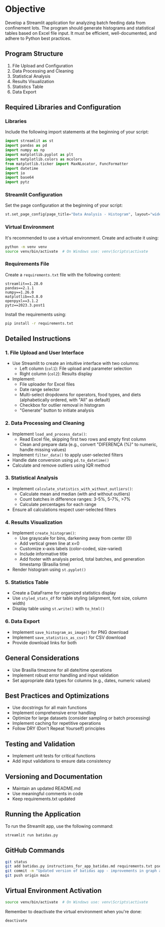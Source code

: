 # Objective

Develop a Streamlit application for analyzing batch feeding data from confinement lots. The program should generate histograms and statistical tables based on Excel file input. It must be efficient, well-documented, and adhere to Python best practices.

## Program Structure

1. File Upload and Configuration
2. Data Processing and Cleaning
3. Statistical Analysis
4. Results Visualization
5. Statistics Table
6. Data Export

## Required Libraries and Configuration

### Libraries

Include the following import statements at the beginning of your script:

```python
import streamlit as st
import pandas as pd
import numpy as np
import matplotlib.pyplot as plt
import matplotlib.colors as mcolors
from matplotlib.ticker import MaxNLocator, FuncFormatter
import datetime
import io
import base64
import pytz
```

### Streamlit Configuration

Set the page configuration at the beginning of your script:

```python
st.set_page_config(page_title="Data Analysis - Histogram", layout="wide")
```

### Virtual Environment

It's recommended to use a virtual environment. Create and activate it using:

```bash
python -m venv venv
source venv/bin/activate  # On Windows use: venv\Scripts\activate
```

### Requirements File

Create a `requirements.txt` file with the following content:

```
streamlit==1.28.0
pandas==2.1.1
numpy==1.26.0
matplotlib==3.8.0
openpyxl==3.1.2
pytz==2023.3.post1
```

Install the requirements using:

```bash
pip install -r requirements.txt
```

## Detailed Instructions

### 1. File Upload and User Interface

- Use Streamlit to create an intuitive interface with two columns:
  - Left column (`col1`): File upload and parameter selection
  - Right column (`col2`): Results display
- Implement:
  - File uploader for Excel files
  - Date range selector
  - Multi-select dropdowns for operators, food types, and diets (alphabetically ordered, with "All" as default)
  - Checkbox for outlier removal in histogram
  - "Generate" button to initiate analysis

### 2. Data Processing and Cleaning

- Implement `load_and_process_data()`:
  - Read Excel file, skipping first two rows and empty first column
  - Clean and prepare data (e.g., convert "DIFERENÇA (%)" to numeric, handle missing values)
- Implement `filter_data()` to apply user-selected filters
- Handle date conversion using `pd.to_datetime()`
- Calculate and remove outliers using IQR method

### 3. Statistical Analysis

- Implement `calculate_statistics_with_without_outliers()`:
  - Calculate mean and median (with and without outliers)
  - Count batches in difference ranges: 3-5%, 5-7%, >7%
  - Calculate percentages for each range
- Ensure all calculations respect user-selected filters

### 4. Results Visualization

- Implement `create_histogram()`:
  - Use grayscale for bins, darkening away from center (0)
  - Add vertical green line at x=0
  - Customize x-axis labels (color-coded, size-varied)
  - Include informative title
  - Add footer with analysis period, total batches, and generation timestamp (Brasília time)
- Render histogram using `st.pyplot()`

### 5. Statistics Table

- Create a DataFrame for organized statistics display
- Use `styled_stats_df` for table styling (alignment, font size, column width)
- Display table using `st.write()` with `to_html()`

### 6. Data Export

- Implement `save_histogram_as_image()` for PNG download
- Implement `save_statistics_as_csv()` for CSV download
- Provide download links for both

## General Considerations

- Use Brasília timezone for all date/time operations
- Implement robust error handling and input validation
- Set appropriate data types for columns (e.g., dates, numeric values)

## Best Practices and Optimizations

- Use docstrings for all main functions
- Implement comprehensive error handling
- Optimize for large datasets (consider sampling or batch processing)
- Implement caching for repetitive operations
- Follow DRY (Don't Repeat Yourself) principles

## Testing and Validation

- Implement unit tests for critical functions
- Add input validations to ensure data consistency

## Versioning and Documentation

- Maintain an updated README.md
- Use meaningful comments in code
- Keep requirements.txt updated

## Running the Application

To run the Streamlit app, use the following command:

```bash
streamlit run batidas.py
```

## GitHub Commands

```bash
git status
git add batidas.py instructions_for_app_batidas.md requirements.txt pseudocode.md
git commit -m "Updated version of batidas app - improvements in graph and statistics table"
git push origin main
```

## Virtual Environment Activation

```bash
source venv/bin/activate  # On Windows use: venv\Scripts\activate
```

Remember to deactivate the virtual environment when you're done:

```bash
deactivate
``` 
